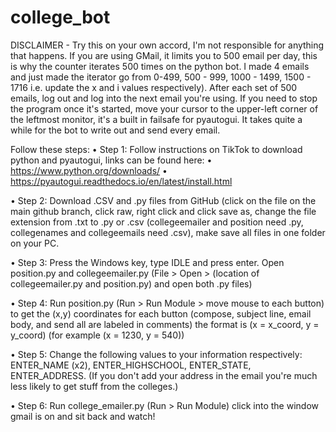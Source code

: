 # college_bot
DISCLAIMER - Try this on your own accord, I'm not responsible for anything that happens. If you are using GMail, it limits you to 500 email per day, this is why the counter iterates 500 times on the python bot. I made 4 emails and just made the iterator go from 0-499, 500 - 999, 1000 - 1499, 1500 - 1716 i.e. update the x and i values respectively). After each set of 500 emails, log out and log into the next email you're using. If you need to stop the program once it's started, move your cursor to the upper-left corner of the leftmost monitor, it's a built in failsafe for pyautogui. It takes quite a while for the bot to write out and send every email.

Follow these steps:
• Step 1: Follow instructions on TikTok to download python and pyautogui, links can be found here:
	• https://www.python.org/downloads/
	• https://pyautogui.readthedocs.io/en/latest/install.html
	
• Step 2: Download .CSV and .py files from GitHub (click on the file on the main github branch, click raw, right click and click save as, change the file extension from .txt to .py or .csv (collegeemailer and position need .py, collegenames and collegeemails need .csv), make save all files in one folder on your PC. 

• Step 3: Press the Windows key, type IDLE and press enter. Open position.py and collegeemailer.py (File > Open > (location of collegeemailer.py and position.py) and open both .py files)

• Step 4: Run position.py (Run > Run Module > move mouse to each button) to get the (x,y) coordinates for each button (compose, subject line, email body, and send all are labeled in comments) the format is (x = x_coord, y = y_coord) (for example (x = 1230, y = 540)) 

• Step 5: Change the following values to your information respectively: ENTER_NAME (x2), ENTER_HIGHSCHOOL, ENTER_STATE, ENTER_ADDRESS. (If you don't add your address in the email you're much less likely to get stuff from the colleges.)

• Step 6: Run college_emailer.py (Run > Run Module) click into the window gmail is on and sit back and watch!
	
